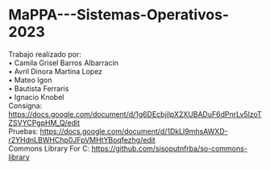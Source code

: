 # MaPPA---Sistemas-Operativos-2023

Trabajo realizado por:   
• Camila Grisel Barros Albarracin  
• Avril Dinora Martina Lopez  
• Mateo Igon  
• Bautista Ferraris  
• Ignacio Knobel  
Consigna: https://docs.google.com/document/d/1g6DEcbjilpX2XUBADuF6dPnrLv5lzoTZSVYCPgpHM_Q/edit  
Pruebas: https://docs.google.com/document/d/1DkLI9mhsAWXD-r2YHdnLBWHChp0JFpVMHtYBoqfezhg/edit  
Commons Library For C: https://github.com/sisoputnfrba/so-commons-library  

